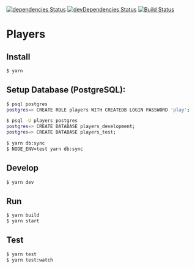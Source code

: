 [![dependencies Status](https://david-dm.org/ybiquitous/players/status.svg)](https://david-dm.org/ybiquitous/players)
[![devDependencies Status](https://david-dm.org/ybiquitous/players/dev-status.svg)](https://david-dm.org/ybiquitous/players?type=dev)
[![Build Status](https://travis-ci.org/ybiquitous/players.svg)](https://travis-ci.org/ybiquitous/players)

# Players

## Install

```sh
$ yarn
```

## Setup Database (PostgreSQL):

```sh
$ psql postgres
postgres=> CREATE ROLE players WITH CREATEDB LOGIN PASSWORD 'play';
```

```sh
$ psql -U players postgres
postgres=> CREATE DATABASE players_development;
postgres=> CREATE DATABASE players_test;

$ yarn db:sync
$ NODE_ENV=test yarn db:sync
```

## Develop

```sh
$ yarn dev
```

## Run

```sh
$ yarn build
$ yarn start
```

## Test

```sh
$ yarn test
$ yarn test:watch
```
